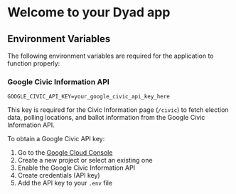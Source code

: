 # Welcome to your Dyad app

## Environment Variables

The following environment variables are required for the application to function properly:

### Google Civic Information API
```
GOOGLE_CIVIC_API_KEY=your_google_civic_api_key_here
```

This key is required for the Civic Information page (`/civic`) to fetch election data, polling locations, and ballot information from the Google Civic Information API.

To obtain a Google Civic API key:
1. Go to the [Google Cloud Console](https://console.cloud.google.com/)
2. Create a new project or select an existing one
3. Enable the Google Civic Information API
4. Create credentials (API key)
5. Add the API key to your `.env` file
